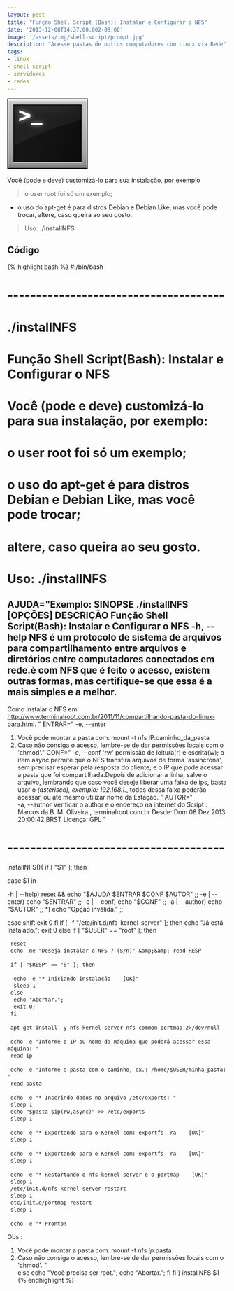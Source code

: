 ```yaml
---
layout: post
title: "Função Shell Script (Bash): Instalar e Configurar o NFS"
date: '2013-12-08T14:37:00.002-08:00'
image: '/assets/img/shell-script/prompt.jpg'
description: "Acesse pastas de outros computadores com Linux via Rede"
tags:
- linux
- shell script
- servidores
- redes
---
```

![Função Shell Script (Bash): Instalar e Configurar o NFS](/assets/img/shell-script/prompt.jpg "Função Shell Script (Bash): Instalar e Configurar o NFS")


Você (pode e deve) customizá-lo para sua instalação, por exemplo

> o user root foi só um exemplo;
 
* o uso do apt-get é para distros Debian e Debian Like, mas você pode trocar, altere, caso queira ao seu gosto.

>  Uso: __./installNFS__

## Código

{% highlight bash %}
#!/bin/bash
# --------------------------------------
# ./installNFS
#
# Função Shell Script(Bash): Instalar e Configurar o NFS
#
# Você (pode e deve) customizá-lo para sua instalação, por exemplo:
# o user root foi só um exemplo;
# 
# o uso do apt-get é para distros Debian e Debian Like, mas você pode trocar;
# altere, caso queira ao seu gosto.
#
# Uso: ./installNFS
AJUDA="Exemplo:
SINOPSE
 ./installNFS [OPÇÕES]
DESCRIÇÃO
 Função Shell Script(Bash): Instalar e Configurar o NFS
 -h, --help
 NFS é um protocolo de sistema de arquivos para compartilhamento entre arquivos e diretórios entre computadores 
 conectados em rede.è com NFS que é feito o acesso, existem outras formas, mas certifique-se que essa é a mais simples e a melhor.
 -- 
 Como instalar o NFS em: http://www.terminalroot.com.br/2011/11/compartilhando-pasta-do-linux-para.html. 
 "
ENTRAR="
-e, --enter
  1) Você pode montar a pasta com: mount -t nfs IP:caminho_da_pasta 
  2) Caso não consiga o acesso, lembre-se de dar permissões locais com o 'chmod'."
CONF="
-c, --conf
 'rw' permissão de leitura(r) e escrita(w); o item async permite que o NFS transfira arquivos de forma 'assíncrona', 
 sem precisar esperar pela resposta do cliente; e o IP que pode acessar a pasta que foi compartilhada.Depois de 
 adicionar a linha, salve o arquivo, lembrando que caso você deseje liberar uma faixa de ips, basta 
 usar o *(asterisco), exemplo: 192.168.1.*, todos dessa faixa poderão acessar, ou até mesmo utilizar nome da Estação.
"
AUTOR="   
-a, --author
 Verificar o author e o endereço na internet do Script :
  Marcos da B. M. Oliveira , terminalroot.com.br
  Desde: Dom 08 Dez 2013 20:00:42 BRST 
  Licença: GPL
"
# --------------------------------------
installNFS(){
if [ "$1" ];
 then
  
  case $1 in
 
   -h | --help)  reset &amp;&amp; echo "$AJUDA $ENTRAR $CONF $AUTOR" ;; 
   -e | --enter) echo "$ENTRAR" ;; 
   -c | --conf) echo "$CONF" ;; 
   -a | --author) echo "$AUTOR" ;;
   *)    echo "Opção inválida." ;;
  
  esac
  shift
 exit 0
fi
  if [ -f "/etc/init.d/nfs-kernel-server" ];
   then
     echo "Já está Instalado.";
     exit 0
  else
    if [ "$USER" == "root" ];
    then
   
     reset
     echo -ne "Deseja instalar o NFS ? (S/n)" &amp;&amp; read RESP
   
     if [ "$RESP" == "S" ]; then
     
      echo -e "* Iniciando instalação    [OK]"
      sleep 1 
     else 
      echo "Abortar."; 
      exit 0;
     fi
   
     apt-get install -y nfs-kernel-server nfs-common portmap 2>/dev/null
   
     echo -e "Informe o IP ou nome da máquina que poderá acessar essa máquina: "
     read ip
   
     echo -e "Informe a pasta com o caminho, ex.: /home/$USER/minha_pasta: "
     read pasta
   
     echo -e "* Inserindo dados no arquivo /etc/exports: "
     sleep 1
     echo "$pasta $ip(rw,async)" >> /etc/exports
     sleep 1
     
     echo -e "* Exportando para o Kernel com: exportfs -ra    [OK]"
     sleep 1
     
     echo -e "* Exportando para o Kernel com: exportfs -ra    [OK]"
     sleep 1
     
     echo -e "* Restartando o nfs-kernel-server e o portmap    [OK]"
     sleep 1
     /etc/init.d/nfs-kernel-server restart
     sleep 1
     etc/init.d/portmap restart
     sleep 1
   
     echo -e "* Pronto!
Obs.: 
 1) Você pode montar a pasta com: mount -t nfs $ip:$pasta 
 2) Caso não consiga o acesso, lembre-se de dar permissões locais com o 'chmod'.
     "   
   else
     echo "Você precisa ser root.";
     echo "Abortar.";
   fi
  fi
}
installNFS $1
{% endhighlight %}

<script async src="https://pagead2.googlesyndication.com/pagead/js/adsbygoogle.js"></script>

<!-- Informat -->
<ins class="adsbygoogle"
 style="display:block"
 data-ad-client="ca-pub-2838251107855362"
 data-ad-slot="2327980059"
 data-ad-format="auto"
 data-full-width-responsive="true"></ins>

<script>
(adsbygoogle = window.adsbygoogle || []).push({});
</script>

